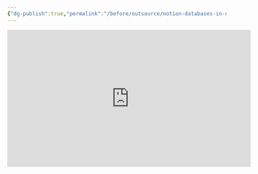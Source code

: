 ```yaml
---
{"dg-publish":true,"permalink":"/before/outsource/notion-databases-in-obsidian/","tags":["database","gardenEntry"]}
---
```



<iframe width="560" height="315" src="https://www.youtube.com/embed/9oaEOFPxT9g" title="YouTube video player" frameborder="0" allow="accelerometer; autoplay; clipboard-write; encrypted-media; gyroscope; picture-in-picture; web-share" allowfullscreen></iframe>
